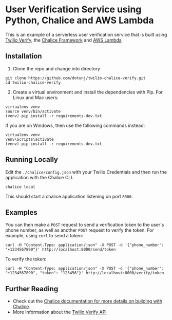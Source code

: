 # User Verification Service using Python, Chalice and AWS Lambda
This is an example of a serverless user verification service that is built using [Twilio Verify](https://www.twilio.com/verify), the [Chalice Framework](https://aws.github.io/chalice/quickstart.html) and [AWS Lambda](https://aws.amazon.com/lambda/)

## Installation
1. Clone the repo and change into directory
```shell
git clone https://github.com/dotunj/twilio-chalice-verify.git
cd twilio-chalice-verify
```
2. Create a virtual environment and install the dependencies with Pip. For Linux and Mac users:

```shell
virtualenv venv
source venv/bin/activate
(venv) pip install -r requirements-dev.txt
```
If you are on Windows, then use the following commands instead:

```shell
virtualenv venv
venv\Scripts\activate
(venv) pip install -r requirements-dev.txt
```

## Running Locally
Edit the `./chalice/config.json` with your Twilio Credentials and then run the application with the Chalice CLI.

```shell
chalice local
```
This should start a chalice application listening on port `8000`. 

## Examples
You can then make a `POST` request to send a verification token to the user's phone number, as well as another `POST` request to verify the token. For example, using `curl` to send a token:

```shell
curl -H "Content-Type: application/json" -X POST -d '{"phone_number": "+1234567890"}' http://localhost:8000/send/token
```

To verify the token:
```shell
curl -H "Content-Type: application/json" -X POST -d '{"phone_number": "+1234567890", "token": "123456"}' http://localhost:8000/verify/token
```

## Further Reading
* Check out the [Chalice documentation for more details on building with Chalice](https://aws.github.io/chalice/main.html).
* More Information about the [Twilio Verify API](https://www.twilio.com/docs/verify/api)
